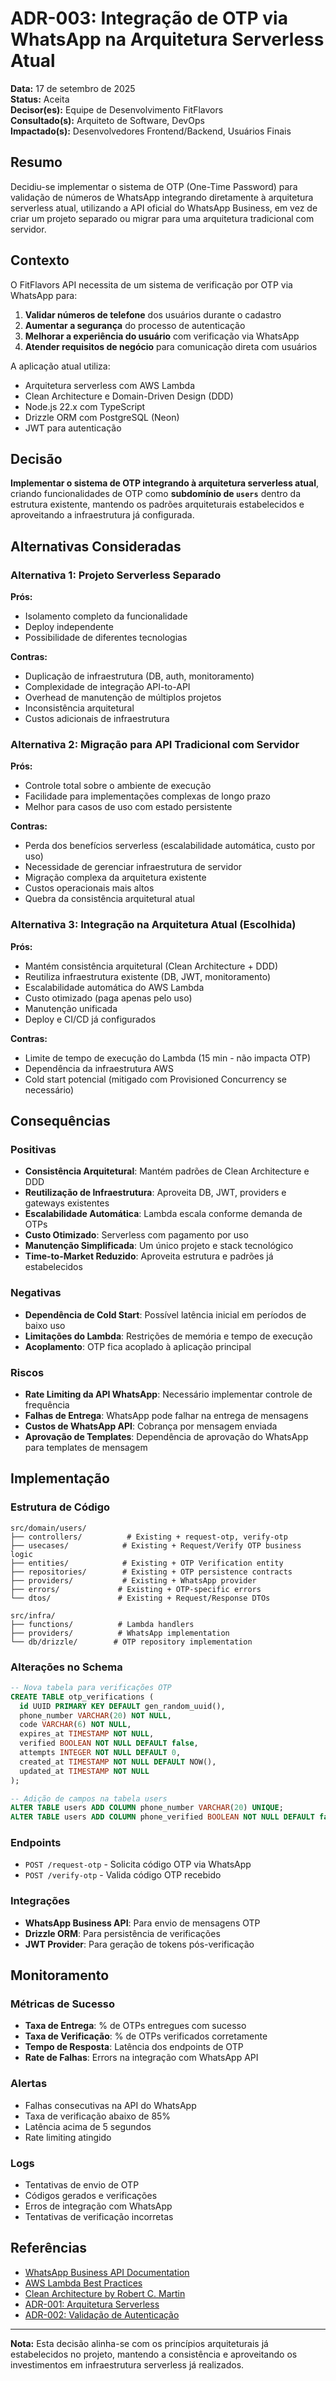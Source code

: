 # ADR-003: Integração de OTP via WhatsApp na Arquitetura Serverless Atual

**Data:** 17 de setembro de 2025  
**Status:** Aceita  
**Decisor(es):** Equipe de Desenvolvimento FitFlavors  
**Consultado(s):** Arquiteto de Software, DevOps  
**Impactado(s):** Desenvolvedores Frontend/Backend, Usuários Finais

## Resumo

Decidiu-se implementar o sistema de OTP (One-Time Password) para validação de números de WhatsApp integrando diretamente à arquitetura serverless atual, utilizando a API oficial do WhatsApp Business, em vez de criar um projeto separado ou migrar para uma arquitetura tradicional com servidor.

## Contexto

O FitFlavors API necessita de um sistema de verificação por OTP via WhatsApp para:

1. **Validar números de telefone** dos usuários durante o cadastro
2. **Aumentar a segurança** do processo de autenticação
3. **Melhorar a experiência do usuário** com verificação via WhatsApp
4. **Atender requisitos de negócio** para comunicação direta com usuários

A aplicação atual utiliza:

- Arquitetura serverless com AWS Lambda
- Clean Architecture e Domain-Driven Design (DDD)
- Node.js 22.x com TypeScript
- Drizzle ORM com PostgreSQL (Neon)
- JWT para autenticação

## Decisão

**Implementar o sistema de OTP integrando à arquitetura serverless atual**, criando funcionalidades de OTP como **subdomínio de `users`** dentro da estrutura existente, mantendo os padrões arquiteturais estabelecidos e aproveitando a infraestrutura já configurada.

## Alternativas Consideradas

### Alternativa 1: Projeto Serverless Separado

**Prós:**

- Isolamento completo da funcionalidade
- Deploy independente
- Possibilidade de diferentes tecnologias

**Contras:**

- Duplicação de infraestrutura (DB, auth, monitoramento)
- Complexidade de integração API-to-API
- Overhead de manutenção de múltiplos projetos
- Inconsistência arquitetural
- Custos adicionais de infraestrutura

### Alternativa 2: Migração para API Tradicional com Servidor

**Prós:**

- Controle total sobre o ambiente de execução
- Facilidade para implementações complexas de longo prazo
- Melhor para casos de uso com estado persistente

**Contras:**

- Perda dos benefícios serverless (escalabilidade automática, custo por uso)
- Necessidade de gerenciar infraestrutura de servidor
- Migração complexa da arquitetura existente
- Custos operacionais mais altos
- Quebra da consistência arquitetural atual

### Alternativa 3: Integração na Arquitetura Atual (Escolhida)

**Prós:**

- Mantém consistência arquitetural (Clean Architecture + DDD)
- Reutiliza infraestrutura existente (DB, JWT, monitoramento)
- Escalabilidade automática do AWS Lambda
- Custo otimizado (paga apenas pelo uso)
- Manutenção unificada
- Deploy e CI/CD já configurados

**Contras:**

- Limite de tempo de execução do Lambda (15 min - não impacta OTP)
- Dependência da infraestrutura AWS
- Cold start potencial (mitigado com Provisioned Concurrency se necessário)

## Consequências

### Positivas

- **Consistência Arquitetural**: Mantém padrões de Clean Architecture e DDD
- **Reutilização de Infraestrutura**: Aproveita DB, JWT, providers e gateways existentes
- **Escalabilidade Automática**: Lambda escala conforme demanda de OTPs
- **Custo Otimizado**: Serverless com pagamento por uso
- **Manutenção Simplificada**: Um único projeto e stack tecnológico
- **Time-to-Market Reduzido**: Aproveita estrutura e padrões já estabelecidos

### Negativas

- **Dependência de Cold Start**: Possível latência inicial em períodos de baixo uso
- **Limitações do Lambda**: Restrições de memória e tempo de execução
- **Acoplamento**: OTP fica acoplado à aplicação principal

### Riscos

- **Rate Limiting da API WhatsApp**: Necessário implementar controle de frequência
- **Falhas de Entrega**: WhatsApp pode falhar na entrega de mensagens
- **Custos de WhatsApp API**: Cobrança por mensagem enviada
- **Aprovação de Templates**: Dependência de aprovação do WhatsApp para templates de mensagem

## Implementação

### Estrutura de Código

```
src/domain/users/
├── controllers/          # Existing + request-otp, verify-otp
├── usecases/            # Existing + Request/Verify OTP business logic
├── entities/            # Existing + OTP Verification entity
├── repositories/        # Existing + OTP persistence contracts
├── providers/           # Existing + WhatsApp provider
├── errors/             # Existing + OTP-specific errors
└── dtos/               # Existing + Request/Response DTOs

src/infra/
├── functions/          # Lambda handlers
├── providers/          # WhatsApp implementation
└── db/drizzle/        # OTP repository implementation
```

### Alterações no Schema

```sql
-- Nova tabela para verificações OTP
CREATE TABLE otp_verifications (
  id UUID PRIMARY KEY DEFAULT gen_random_uuid(),
  phone_number VARCHAR(20) NOT NULL,
  code VARCHAR(6) NOT NULL,
  expires_at TIMESTAMP NOT NULL,
  verified BOOLEAN NOT NULL DEFAULT false,
  attempts INTEGER NOT NULL DEFAULT 0,
  created_at TIMESTAMP NOT NULL DEFAULT NOW(),
  updated_at TIMESTAMP NOT NULL
);

-- Adição de campos na tabela users
ALTER TABLE users ADD COLUMN phone_number VARCHAR(20) UNIQUE;
ALTER TABLE users ADD COLUMN phone_verified BOOLEAN NOT NULL DEFAULT false;
```

### Endpoints

- `POST /request-otp` - Solicita código OTP via WhatsApp
- `POST /verify-otp` - Valida código OTP recebido

### Integrações

- **WhatsApp Business API**: Para envio de mensagens OTP
- **Drizzle ORM**: Para persistência de verificações
- **JWT Provider**: Para geração de tokens pós-verificação

## Monitoramento

### Métricas de Sucesso

- **Taxa de Entrega**: % de OTPs entregues com sucesso
- **Taxa de Verificação**: % de OTPs verificados corretamente
- **Tempo de Resposta**: Latência dos endpoints de OTP
- **Rate de Falhas**: Errors na integração com WhatsApp API

### Alertas

- Falhas consecutivas na API do WhatsApp
- Taxa de verificação abaixo de 85%
- Latência acima de 5 segundos
- Rate limiting atingido

### Logs

- Tentativas de envio de OTP
- Códigos gerados e verificações
- Erros de integração com WhatsApp
- Tentativas de verificação incorretas

## Referências

- [WhatsApp Business API Documentation](https://developers.facebook.com/docs/whatsapp)
- [AWS Lambda Best Practices](https://docs.aws.amazon.com/lambda/latest/dg/best-practices.html)
- [Clean Architecture by Robert C. Martin](https://blog.cleancoder.com/uncle-bob/2012/08/13/the-clean-architecture.html)
- [ADR-001: Arquitetura Serverless](./adr-001-serverless-architecture.md)
- [ADR-002: Validação de Autenticação](./adr-002-authentication-validation.md)

---

**Nota:** Esta decisão alinha-se com os princípios arquiteturais já estabelecidos no projeto, mantendo a consistência e aproveitando os investimentos em infraestrutura serverless já realizados.
